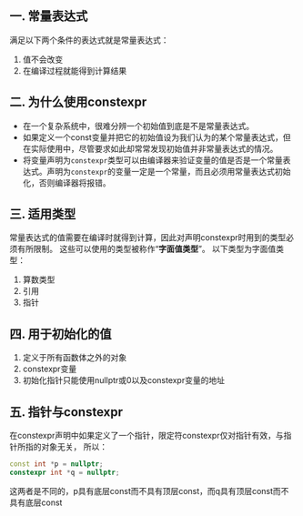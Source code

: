 ## 一. 常量表达式
满足以下两个条件的表达式就是常量表达式：
1. 值不会改变
2. 在编译过程就能得到计算结果

## 二. 为什么使用constexpr
- 在一个复杂系统中，很难分辨一个初始值到底是不是常量表达式。
- 如果定义一个const变量并把它的初始值设为我们认为的某个常量表达式，但在实际使用中，尽管要求如此却常常发现初始值并非常量表达式的情况。
- 将变量声明为`constexpr`类型可以由编译器来验证变量的值是否是一个常量表达式。声明为`constexpr`的变量一定是一个常量，而且必须用常量表达式初始化，否则编译器将报错。

## 三. 适用类型
常量表达式的值需要在编译时就得到计算，因此对声明constexpr时用到的类型必须有所限制。
这些可以使用的类型被称作“**字面值类型**”。
以下类型为字面值类型：
1. 算数类型
2. 引用
3. 指针

## 四. 用于初始化的值
1. 定义于所有函数体之外的对象
2. constexpr变量
3. 初始化指针只能使用nullptr或0以及constexpr变量的地址

## 五. 指针与constexpr
在constexpr声明中如果定义了一个指针，限定符constexpr仅对指针有效，与指针所指的对象无关，
所以：
```c++
const int *p = nullptr;
constexpr int *q = nullptr;
```
这两者是不同的，p具有底层const而不具有顶层const，而q具有顶层const而不具有底层const
